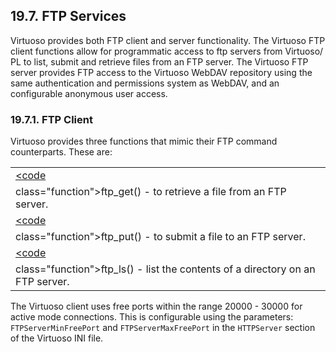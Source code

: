 <div id="ftpservices" class="section">

<div class="titlepage">

<div>

<div>

## 19.7. FTP Services

</div>

</div>

</div>

Virtuoso provides both FTP client and server functionality. The Virtuoso
FTP client functions allow for programmatic access to ftp servers from
Virtuoso/ PL to list, submit and retrieve files from an FTP server. The
Virtuoso FTP server provides FTP access to the Virtuoso WebDAV
repository using the same authentication and permissions system as
WebDAV, and an configurable anonymous user access.

<div id="ftpservicesclient" class="section">

<div class="titlepage">

<div>

<div>

### 19.7.1. FTP Client

</div>

</div>

</div>

Virtuoso provides three functions that mimic their FTP command
counterparts. These are:

|                                                                                           |
|-------------------------------------------------------------------------------------------|
| <a href="fn_ftp_get.html" class="link" title="ftp_get"><code                              
 class="function">ftp_get()</code></a> - to retrieve a file from an FTP server.             |
| <a href="fn_ftp_put.html" class="link" title="ftp_put"><code                              
 class="function">ftp_put()</code></a> - to submit a file to an FTP server.                 |
| <a href="fn_ftp_ls.html" class="link" title="ftp_ls"><code                                
 class="function">ftp_ls()</code></a> - list the contents of a directory on an FTP server.  |

The Virtuoso client uses free ports within the range 20000 - 30000 for
active mode connections. This is configurable using the parameters:
`FTPServerMinFreePort` and `FTPServerMaxFreePort` in the `HTTPServer`
section of the Virtuoso INI file.

</div>

</div>
